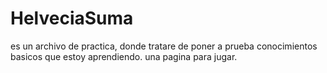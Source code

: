 # HelveciaSuma
es un archivo de practica, donde tratare de poner a prueba conocimientos basicos que estoy aprendiendo. una pagina para jugar.

